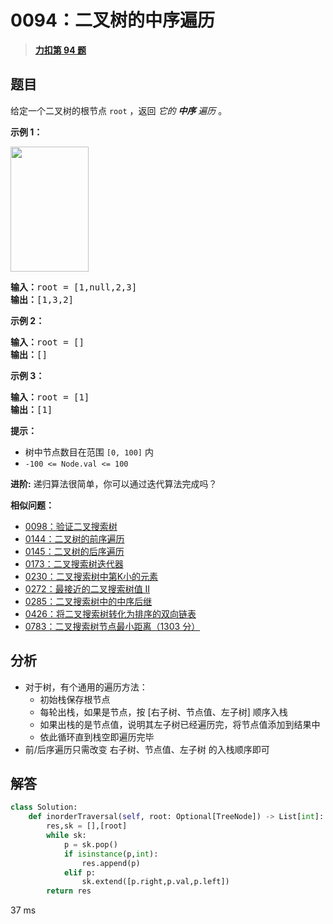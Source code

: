 # 0094：二叉树的中序遍历


> <u>**[力扣第 94 题](https://leetcode.cn/problems/binary-tree-inorder-traversal/)**</u>

## 题目

<p>给定一个二叉树的根节点 <code>root</code> ，返回 <em>它的 <strong>中序</strong> 遍历</em> 。</p>



<p><strong>示例 1：</strong></p>
<img alt="" src="https://assets.leetcode.com/uploads/2020/09/15/inorder_1.jpg" style="height: 200px; width: 125px;" />
<pre>
<strong>输入：</strong>root = [1,null,2,3]
<strong>输出：</strong>[1,3,2]
</pre>

<p><strong>示例 2：</strong></p>

<pre>
<strong>输入：</strong>root = []
<strong>输出：</strong>[]
</pre>

<p><strong>示例 3：</strong></p>

<pre>
<strong>输入：</strong>root = [1]
<strong>输出：</strong>[1]
</pre>



<p><strong>提示：</strong></p>

<ul>
<li>树中节点数目在范围 <code>[0, 100]</code> 内</li>
<li><code>-100 &lt;= Node.val &lt;= 100</code></li>
</ul>



<p><strong>进阶:</strong> 递归算法很简单，你可以通过迭代算法完成吗？</p>


**相似问题：**
- [0098：验证二叉搜索树](/leetcode/0098)
- [0144：二叉树的前序遍历](/leetcode/0144)
- [0145：二叉树的后序遍历](/leetcode/0145)
- [0173：二叉搜索树迭代器](/leetcode/0173)
- [0230：二叉搜索树中第K小的元素](/leetcode/0230)
- [0272：最接近的二叉搜索树值 II](/leetcode/0272)
- [0285：二叉搜索树中的中序后继](/leetcode/0285)
- [0426：将二叉搜索树转化为排序的双向链表](/leetcode/0426)
- [0783：二叉搜索树节点最小距离（1303 分）](/leetcode/0783)


## 分析

- 对于树，有个通用的遍历方法：
	- 初始栈保存根节点
	- 每轮出栈，如果是节点，按 [右子树、节点值、左子树] 顺序入栈
	- 如果出栈的是节点值，说明其左子树已经遍历完，将节点值添加到结果中
	- 依此循环直到栈空即遍历完毕
- 前/后序遍历只需改变 右子树、节点值、左子树 的入栈顺序即可

## 解答

```python
class Solution:
    def inorderTraversal(self, root: Optional[TreeNode]) -> List[int]:
        res,sk = [],[root]
        while sk:
            p = sk.pop()
            if isinstance(p,int):
                res.append(p)
            elif p:
                sk.extend([p.right,p.val,p.left])
        return res
```
37 ms

